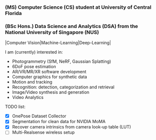 ### (MS) Computer Science (CS) student at University of Central Florida
### (BSc Hons.) Data Science and Analytics (DSA) from the National University of Singapore (NUS)
|Computer Vision|Machine-Learning|Deep-Learning|

I am (currently) interested in:
- Photogrammetry (SfM, NeRF, Gaussian Splatting)
- 6DoF pose estimation
- AR/VR/MR/XR software development
- Computer graphics for synthetic data
- Motion and tracking
- Recognition: detection, categorization and retrieval
- Image/Video synthesis and generation
- Video Analytics

TODO list:
- [x] OnePose Dataset Collector
- [x] Segmentation for clean data for NVIDIA MoMA
- [x] Recover camera intrinsics from camera look-up table (LUT)
- [ ] Multi-Realsense wireless setup
